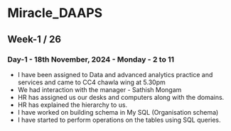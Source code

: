 # Miracle_DAAPS

## Week-1 / 26

### Day-1 - 18th November, 2024 - Monday - 2 to 11

- I have been assigned to Data and advanced analytics practice and services and came to CC4 chawla wing at 5.30pm
- We had interaction with the manager - Sathish Mongam
- HR has assigned us our desks and computers along with the domains.
- HR has explained the hierarchy to us.
- I have worked on building schema in My SQL (Organisation schema)
- I have started to perform operations on the tables using SQL queries.
